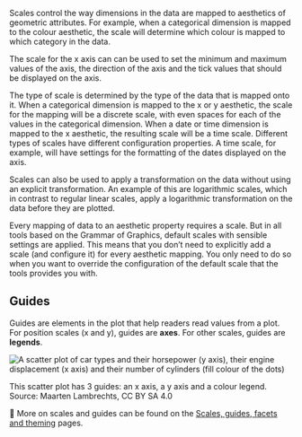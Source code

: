Scales control the way dimensions in the data are mapped to aesthetics of geometric attributes. For example, when a categorical dimension is mapped to the colour aesthetic, the scale will determine which colour is mapped to which category in the data.

The scale for the x axis can can be used to set the minimum and maximum values of the axis, the direction of the axis and the tick values that should be displayed on the axis.

The type of scale is determined by the type of the data that is mapped onto it. When a categorical dimension is mapped to the x or y aesthetic, the scale for the mapping will be a discrete scale, with even spaces for each of the values in the categorical dimension. When a date or time dimension is mapped to the x aesthetic, the resulting scale will be a time scale. Different types of scales have different configuration properties. A time scale, for example, will have settings for the formatting of the dates displayed on the axis.

Scales can also be used to apply a transformation on the data without using an explicit transformation. An example of this are logarithmic scales, which in contrast to regular linear scales, apply a logarithmic transformation on the data before they are plotted.

Every mapping of data to an aesthetic property requires a scale. But in all tools based on the Grammar of Graphics, default scales with sensible settings are applied. This means that you don’t need to explicitly add a scale (and configure it) for every aesthetic mapping. You only need to do so when you want to override the configuration of the default scale that the tools provides you with.

## Guides

Guides are elements in the plot that help readers read values from a plot. For position scales (x and y), guides are **axes**. For other scales, guides are **legends**.

![A scatter plot of car types and their horsepower (y axis), their engine displacement (x axis) and their number of cylinders (fill colour of the dots)](Building%20blocks%20of%20the%20Grammar%20of%20Graphics%202aa612131ff246cf95f99d6c95fcbe4e/scatterplot-cars.png)

This scatter plot has 3 guides: an x axis, a y axis and a colour legend. Source: Maarten Lambrechts, CC BY SA 4.0

<aside>
🔗 More on scales and guides can be found on the <span class='internal-link'><a href='tag/scales-guides-facets-and-theming'>Scales, guides, facets and theming</a></span> pages.

</aside>